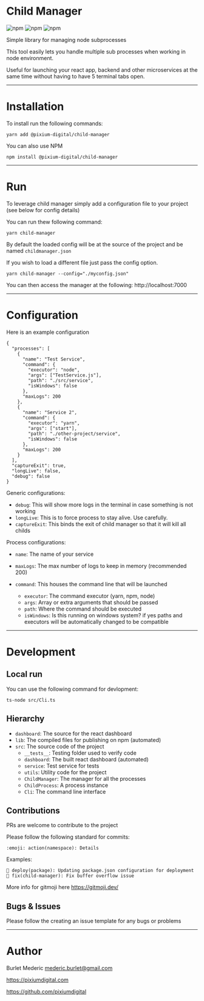 # Child Manager

![npm](https://img.shields.io/npm/dm/@pixium-digital/child-manager?color=orange)
![npm](https://img.shields.io/npm/l/@pixium-digital/child-manager?color=orange)
![npm](https://img.shields.io/npm/v/@pixium-digital/child-manager)


Simple library for managing node subprocesses

This tool easily lets you handle multiple sub processes when working in node environment.

Useful for launching your react app, backend and other microservices at the same time without having to have 5 terminal tabs open.

---

# Installation 

To install run the following commands:


```
yarn add @pixium-digital/child-manager
```

You can also use NPM

```
npm install @pixium-digital/child-manager
```

---

# Run

To leverage child manager simply add a configuration file to your project (see below for config details)

You can run thew following command:

```
yarn child-manager
```

By default the loaded config will be at the source of the project and be named `childmanager.json`

If you wish to load a different file just pass the config option.

```
yarn child-manager --config="./myconfig.json"
```

You can then access the manager at the following: http://localhost:7000

---

# Configuration

Here is an example configuration

```
{
  "processes": [
    {
      "name": "Test Service",
      "command": {
        "executor": "node",
        "args": ["TestService.js"],
        "path": "./src/service",
        "isWindows": false
      },
      "maxLogs": 200
    },
    {
      "name": "Service 2",
      "command": {
        "executor": "yarn",
        "args": ["start"],
        "path": "./other-project/service",
        "isWindows": false
      },
      "maxLogs": 200
    }
  ],
  "captureExit": true,
  "longLive": false,
  "debug": false
}
```

Generic configurations:

- `debug`: This will show more logs in the terminal in case something is not working
- `longLive`: This is to force process to stay alive. Use carefully.
- `captureExit`: This binds the exit of child manager so that it will kill all childs

Process configurations:

- `name`: The name of your service
- `maxLogs`: The max number of logs to keep in memory (recommended 200)

- `command`: This houses the command line that will be launched
    - `executor`: The command executor (yarn, npm, node)
    - `args`: Array or extra arguments that should be passed
    - `path`: Where the command should be executed
    - `isWindows`: Is this running on windows system? if yes paths and executors will be automatically changed to be compatible

---

# Development

## Local run

You can use the following command for devlopment:

```
ts-node src/Cli.ts
```

## Hierarchy

- `dashboard`: The source for the react dashboard
- `lib`: The compiled files for publishing on npm (automated)
- `src`: The source code of the project
    - `__tests__`: Testing folder used to verify code
    - `dashboard`: The built react dashboard (automated)
    - `service`: Test service for tests
    - `utils`: Utility code for the project
    - `ChildManager`: The manager for all the processes
    - `ChildProcess`: A process instance
    - `Cli`: The command line interface

## Contributions

PRs are welcome to contribute to the project

Please follow the following standard for commits:

```
:emoji: action(namespace): Details
```

Examples: 

```
🚀 deploy(package): Updating package.json configuration for deployment
🐛 fix(child-manager): Fix buffer overflow issue
```

More info for gitmoji here https://gitmoji.dev/

## Bugs & Issues

Please follow the creating an issue template for any bugs or problems

---

# Author

Burlet Mederic
[mederic.burlet@gmail.com](mailto:mederic.burlet@gmail.com)

https://pixiumdigital.com

https://github.com/pixiumdigital
